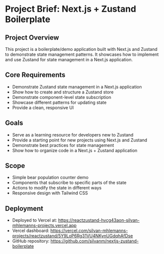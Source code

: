 # Project Brief: Next.js + Zustand Boilerplate

## Project Overview
This project is a boilerplate/demo application built with Next.js and Zustand to demonstrate state management patterns. It showcases how to implement and use Zustand for state management in a Next.js application.

## Core Requirements
- Demonstrate Zustand state management in a Next.js application
- Show how to create and structure a Zustand store
- Demonstrate component-level state subscription
- Showcase different patterns for updating state
- Provide a clean, responsive UI

## Goals
- Serve as a learning resource for developers new to Zustand
- Provide a starting point for new projects using Next.js and Zustand
- Demonstrate best practices for state management
- Show how to organize code in a Next.js + Zustand application

## Scope
- Simple bear population counter demo
- Components that subscribe to specific parts of the state
- Actions to modify the state in different ways
- Responsive design with Tailwind CSS

## Deployment
- Deployed to Vercel at: https://reactzustand-hvcg43aon-silvan-mhlemanns-projects.vercel.app
- Vercel dashboard: https://vercel.com/silvan-mhlemanns-projects/reactzustand/5Y9LoP6Rg31VU4NKynUGdqhAfDse
- GitHub repository: https://github.com/silvanm/nextjs-zustand-boilerplate
